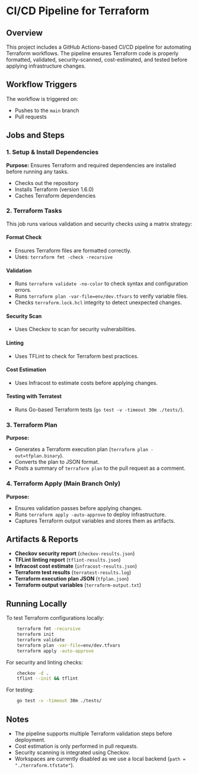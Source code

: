 # CI/CD Pipeline for Terraform

## Overview
This project includes a GitHub Actions-based CI/CD pipeline for automating Terraform workflows. The pipeline ensures Terraform code is properly formatted, validated, security-scanned, cost-estimated, and tested before applying infrastructure changes.

## Workflow Triggers
The workflow is triggered on:
- Pushes to the `main` branch
- Pull requests

## Jobs and Steps

### 1. Setup & Install Dependencies
**Purpose:** Ensures Terraform and required dependencies are installed before running any tasks.
- Checks out the repository
- Installs Terraform (version 1.6.0)
- Caches Terraform dependencies

### 2. Terraform Tasks
This job runs various validation and security checks using a matrix strategy:

#### **Format Check**
- Ensures Terraform files are formatted correctly.
- Uses: `terraform fmt -check -recursive`

#### **Validation**
- Runs `terraform validate -no-color` to check syntax and configuration errors.
- Runs `terraform plan -var-file=env/dev.tfvars` to verify variable files.
- Checks `terraform.lock.hcl` integrity to detect unexpected changes.

#### **Security Scan**
- Uses Checkov to scan for security vulnerabilities.

#### **Linting**
- Uses TFLint to check for Terraform best practices.

#### **Cost Estimation**
- Uses Infracost to estimate costs before applying changes.

#### **Testing with Terratest**
- Runs Go-based Terraform tests (`go test -v -timeout 30m ./tests/`).

### 3. Terraform Plan
**Purpose:**
- Generates a Terraform execution plan (`terraform plan -out=tfplan.binary`).
- Converts the plan to JSON format.
- Posts a summary of `terraform plan` to the pull request as a comment.

### 4. Terraform Apply (Main Branch Only)
**Purpose:**
- Ensures validation passes before applying changes.
- Runs `terraform apply -auto-approve` to deploy infrastructure.
- Captures Terraform output variables and stores them as artifacts.

## Artifacts & Reports
- **Checkov security report** (`checkov-results.json`)
- **TFLint linting report** (`tflint-results.json`)
- **Infracost cost estimate** (`infracost-results.json`)
- **Terraform test results** (`terratest-results.log`)
- **Terraform execution plan JSON** (`tfplan.json`)
- **Terraform output variables** (`terraform-output.txt`)

## Running Locally
To test Terraform configurations locally:
```sh
    terraform fmt -recursive
    terraform init
    terraform validate
    terraform plan -var-file=env/dev.tfvars
    terraform apply -auto-approve
```

For security and linting checks:
```sh
    checkov -d .
    tflint --init && tflint
```

For testing:
```sh
    go test -v -timeout 30m ./tests/
```

## Notes
- The pipeline supports multiple Terraform validation steps before deployment.
- Cost estimation is only performed in pull requests.
- Security scanning is integrated using Checkov.
- Workspaces are currently disabled as we use a local backend (`path = "./terraform.tfstate"`).
